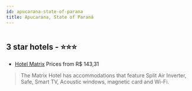 ```yaml
---
id: apucarana-state-of-parana
title: Apucarana, State of Paraná
---
```


<center><img src="https://static.hotelurbano.com/reservas/prod0/14/14444/5c4f4b6b85878_hotel-matrix.jpg" alt="" /></center>


##  3 star hotels - ⭐️⭐️⭐️

-    [Hotel Matrix](https://us.hurb.com/hotels/apucarana/hotel-matrix-14444?cmp=18055) Prices from R$ 143,31
   > The Matrix Hotel has accommodations that feature Split Air Inverter, Safe, Smart TV, Acoustic windows, magnetic card and Wi-Fi.
